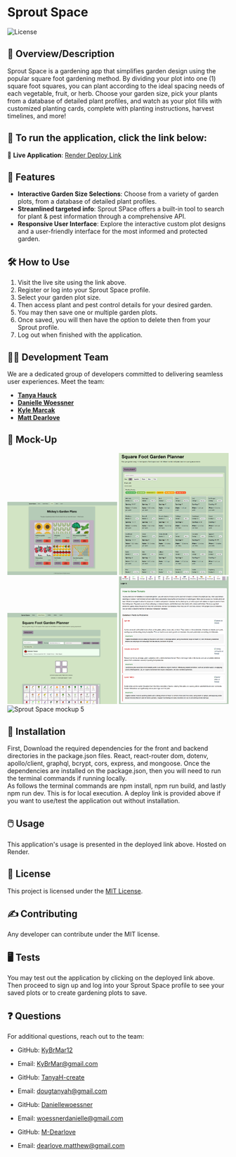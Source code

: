 # **Sprout Space**

![License](https://img.shields.io/badge/license-MIT-brightgreen)

## 📜 **Overview/Description**
Sprout Space is a gardening app that simplifies garden design using the popular square foot gardening method. By dividing your plot into one (1) square foot squares, you can plant according to the ideal spacing needs of each vegetable, fruit, or herb. Choose your garden size, pick your plants from a database of detailed plant profiles, and watch as your plot fills with customized planting cards, complete with planting instructions, harvest timelines, and more!
##  🏃 **To run the application, click the link below:**
🔗 **Live Application**: [Render Deploy Link](https://rendertest-v95r.onrender.com/)


## 🚀 Features
- **Interactive Garden Size Selections**: Choose from a variety of garden plots, from a database of detailed plant profiles.
- **Streamlined targeted info**: Sprout SPace offers a built-in tool to search for plant & pest information through a comprehensive API.
- **Responsive User Interface**: Explore the interactive custom plot designs and a user-friendly interface for the most informed and protected garden.



## 🛠 **How to Use**
1. Visit the live site using the link above.
2. Register or log into your Sprout Space profile.
3. Select your garden plot size.
4. Then access plant and pest control details for your desired garden.
5. You may then save one or multiple garden plots.
6. Once saved, you will then have the option to delete then from your Sprout profile. 
7. Log out when finished with the application. 



## 🧑‍💻 **Development Team**
We are a dedicated group of developers committed to delivering seamless user experiences. Meet the team:
- [**Tanya Hauck**](https://github.com/TanyaH-create)
- [**Danielle Woessner**](https://github.com/Daniellewoessner)
- [**Kyle Marcak**](https://github.com/KyBrMar12)
- [**Matt Dearlove**](https://github.com/M-Dearlove)



## 🎨 **Mock-Up**
<img src="mockups/image-1.png" alt="Sprout Space mockup 1" width="250"/> <img src="mockups\image-2.PNG" alt="Sprout Space mockup 2" width="250"/> <img src="mockups/image-3.PNG" alt="Sprout Space mockup 3" width="250"/> <img src="mockups/image-4.PNG" alt="Sprout Space mockup 4" width="250"/> <img src="mockups/image-5.PNG" alt="Sprout Space mockup 5" width="250"/>


## 💽 **Installation**

First, Download the required dependencies for the front and backend directories in the package.json files. React, react-router dom, dotenv, apollo/client, graphql, bcrypt, cors, express, and mongoose. Once the dependencies are installed on the package.json, then you will need to run the terminal commands if running locally. <br/>
As follows the terminal commands are npm install, npm run build, and lastly npm run dev. This is for local execution. A deploy link is provided above if you want to use/test the application out without installation. 

## 🖱️ **Usage**

This application's usage is presented in the deployed link above. Hosted on Render. 


## 📝 **License**

This project is licensed under the [MIT License](https://opensource.org/licenses/MIT).


## ✍️ **Contributing**

Any developer can contribute under the MIT license. 


## 🖥️ **Tests**
 
You may test out the application by clicking on the deployed link above. Then proceed to sign up and log into your Sprout Space profile to see your saved plots or to create gardening plots to save. 

## ❓ **Questions**

For additional questions, reach out to the team:

- GitHub: [KyBrMar12](https://github.com/KyBrMar12)
- Email: KyBrMar@gmail.com

- GitHub: [TanyaH-create](https://github.com/TanyaH-create)
- Email: dougtanyah@gmail.com

- GitHub: [Daniellewoessner](https://github.com/Daniellewoessner)
- Email: woessnerdanielle@gmail.com

- GitHub: [M-Dearlove](https://github.com/M-Dearlove)
- Email: dearlove.matthew@gmail.com